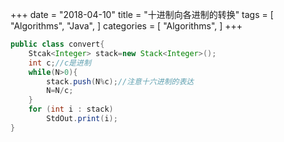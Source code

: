 +++
date = "2018-04-10"
title = "十进制向各进制的转换"
tags = [
    "Algorithms",
    "Java",
]
categories = [
    "Algorithms",
]
+++

```java
public class convert{
    Stcak<Integer> stack=new Stack<Integer>();
    int c;//c是进制
    while(N>0){
        stack.push(N%c);//注意十六进制的表达
        N=N/c;
    }
    for (int i : stack)
        StdOut.print(i);
}
```